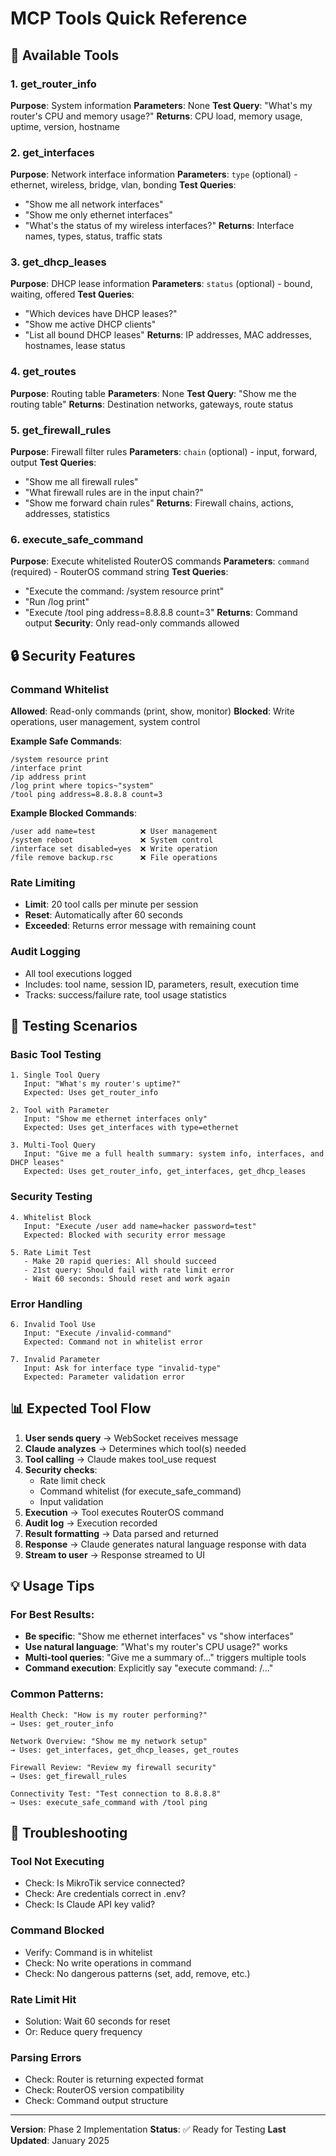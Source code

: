 # MCP Tools Quick Reference

## 🎯 Available Tools

### 1. get_router_info
**Purpose**: System information
**Parameters**: None
**Test Query**: "What's my router's CPU and memory usage?"
**Returns**: CPU load, memory usage, uptime, version, hostname

### 2. get_interfaces
**Purpose**: Network interface information
**Parameters**: `type` (optional) - ethernet, wireless, bridge, vlan, bonding
**Test Queries**:
- "Show me all network interfaces"
- "Show me only ethernet interfaces"
- "What's the status of my wireless interfaces?"
**Returns**: Interface names, types, status, traffic stats

### 3. get_dhcp_leases
**Purpose**: DHCP lease information
**Parameters**: `status` (optional) - bound, waiting, offered
**Test Queries**:
- "Which devices have DHCP leases?"
- "Show me active DHCP clients"
- "List all bound DHCP leases"
**Returns**: IP addresses, MAC addresses, hostnames, lease status

### 4. get_routes
**Purpose**: Routing table
**Parameters**: None
**Test Query**: "Show me the routing table"
**Returns**: Destination networks, gateways, route status

### 5. get_firewall_rules
**Purpose**: Firewall filter rules
**Parameters**: `chain` (optional) - input, forward, output
**Test Queries**:
- "Show me all firewall rules"
- "What firewall rules are in the input chain?"
- "Show me forward chain rules"
**Returns**: Firewall chains, actions, addresses, statistics

### 6. execute_safe_command
**Purpose**: Execute whitelisted RouterOS commands
**Parameters**: `command` (required) - RouterOS command string
**Test Queries**:
- "Execute the command: /system resource print"
- "Run /log print"
- "Execute /tool ping address=8.8.8.8 count=3"
**Returns**: Command output
**Security**: Only read-only commands allowed

## 🔒 Security Features

### Command Whitelist
**Allowed**: Read-only commands (print, show, monitor)
**Blocked**: Write operations, user management, system control

**Example Safe Commands**:
```
/system resource print
/interface print
/ip address print
/log print where topics~"system"
/tool ping address=8.8.8.8 count=3
```

**Example Blocked Commands**:
```
/user add name=test          ❌ User management
/system reboot               ❌ System control
/interface set disabled=yes  ❌ Write operation
/file remove backup.rsc      ❌ File operations
```

### Rate Limiting
- **Limit**: 20 tool calls per minute per session
- **Reset**: Automatically after 60 seconds
- **Exceeded**: Returns error message with remaining count

### Audit Logging
- All tool executions logged
- Includes: tool name, session ID, parameters, result, execution time
- Tracks: success/failure rate, tool usage statistics

## 🧪 Testing Scenarios

### Basic Tool Testing
```
1. Single Tool Query
   Input: "What's my router's uptime?"
   Expected: Uses get_router_info

2. Tool with Parameter
   Input: "Show me ethernet interfaces only"
   Expected: Uses get_interfaces with type=ethernet

3. Multi-Tool Query
   Input: "Give me a full health summary: system info, interfaces, and DHCP leases"
   Expected: Uses get_router_info, get_interfaces, get_dhcp_leases
```

### Security Testing
```
4. Whitelist Block
   Input: "Execute /user add name=hacker password=test"
   Expected: Blocked with security error message

5. Rate Limit Test
   - Make 20 rapid queries: All should succeed
   - 21st query: Should fail with rate limit error
   - Wait 60 seconds: Should reset and work again
```

### Error Handling
```
6. Invalid Tool Use
   Input: "Execute /invalid-command"
   Expected: Command not in whitelist error

7. Invalid Parameter
   Input: Ask for interface type "invalid-type"
   Expected: Parameter validation error
```

## 📊 Expected Tool Flow

1. **User sends query** → WebSocket receives message
2. **Claude analyzes** → Determines which tool(s) needed
3. **Tool calling** → Claude makes tool_use request
4. **Security checks**:
   - Rate limit check
   - Command whitelist (for execute_safe_command)
   - Input validation
5. **Execution** → Tool executes RouterOS command
6. **Audit log** → Execution recorded
7. **Result formatting** → Data parsed and returned
8. **Response** → Claude generates natural language response with data
9. **Stream to user** → Response streamed to UI

## 💡 Usage Tips

### For Best Results:
- **Be specific**: "Show me ethernet interfaces" vs "show interfaces"
- **Use natural language**: "What's my router's CPU usage?" works
- **Multi-tool queries**: "Give me a summary of..." triggers multiple tools
- **Command execution**: Explicitly say "execute command: /..."

### Common Patterns:
```
Health Check: "How is my router performing?"
→ Uses: get_router_info

Network Overview: "Show me my network setup"
→ Uses: get_interfaces, get_dhcp_leases, get_routes

Firewall Review: "Review my firewall security"
→ Uses: get_firewall_rules

Connectivity Test: "Test connection to 8.8.8.8"
→ Uses: execute_safe_command with /tool ping
```

## 🔧 Troubleshooting

### Tool Not Executing
- Check: Is MikroTik service connected?
- Check: Are credentials correct in .env?
- Check: Is Claude API key valid?

### Command Blocked
- Verify: Command is in whitelist
- Check: No write operations in command
- Check: No dangerous patterns (set, add, remove, etc.)

### Rate Limit Hit
- Solution: Wait 60 seconds for reset
- Or: Reduce query frequency

### Parsing Errors
- Check: Router is returning expected format
- Check: RouterOS version compatibility
- Check: Command output structure

---

**Version**: Phase 2 Implementation
**Status**: ✅ Ready for Testing
**Last Updated**: January 2025

